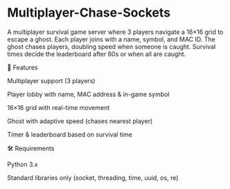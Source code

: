 # Multiplayer-Chase-Sockets
A multiplayer survival game server where 3 players navigate a 16×16 grid to escape a ghost. Each player joins with a name, symbol, and MAC ID. The ghost chases players, doubling speed when someone is caught. Survival times decide the leaderboard after 60s or when all are caught.

🚀 Features

Multiplayer support (3 players)

Player lobby with name, MAC address & in-game symbol

16×16 grid with real-time movement

Ghost with adaptive speed (chases nearest player)

Timer & leaderboard based on survival time

🛠️ Requirements

Python 3.x

Standard libraries only (socket, threading, time, uuid, os, re)
